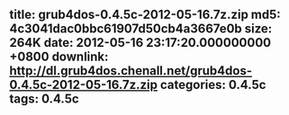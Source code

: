 title: grub4dos-0.4.5c-2012-05-16.7z.zip
md5: 4c3041dac0bbc61907d50cb4a3667e0b
size: 264K
date: 2012-05-16 23:17:20.000000000 +0800
downlink: http://dl.grub4dos.chenall.net/grub4dos-0.4.5c-2012-05-16.7z.zip
categories: 0.4.5c
tags: 0.4.5c
---

